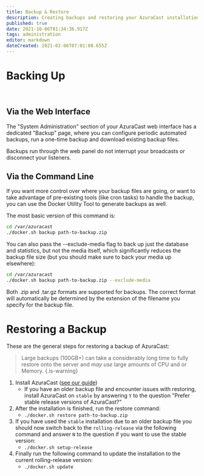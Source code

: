 ```yaml
---
title: Backup & Restore
description: Creating backups and restoring your AzuraCast installation from them
published: true
date: 2021-10-06T01:34:36.917Z
tags: administration
editor: markdown
dateCreated: 2021-02-06T07:01:08.655Z
---
```


# Backing Up

<br>

## Via the Web Interface

The "System Administration" section of your AzuraCast web interface has a dedicated "Backup" page, where you can configure periodic automated backups, run a one-time backup and download existing backup files.

Backups run through the web panel do not interrupt your broadcasts or disconnect your listeners.

## Via the Command Line

If you want more control over where your backup files are going, or want to take advantage of pre-existing tools (like cron tasks) to handle the backup, you can use the Docker Utility Tool to generate backups as well.

The most basic version of this command is:

```bash
cd /var/azuracast
./docker.sh backup path-to-backup.zip
```

You can also pass the --exclude-media flag to back up just the database and statistics, but not the media itself, which significantly reduces the backup file size (but you should make sure to back your media up elsewhere):

```bash
cd /var/azuracast
./docker.sh backup path-to-backup.zip --exclude-media
```

Both .zip and .tar.gz formats are supported for backups. The correct format will automatically be determined by the extension of the filename you specify for the backup file.

# Restoring a Backup

These are the general steps for restoring a backup of AzuraCast:

> Large backups (100GB+) can take a considerably long time to fully restore onto the server and *may use* large amounts of CPU and or Memory.
{.is-warning}


1. Install AzuraCast ([see our guide](/en/getting-started/installation))
    - If you have an older backup file and encounter issues with restoring, install AzuraCast on `stable` by answering `Y` to the question "Prefer stable release versions of AzuraCast?"
2. After the installation is finished, run the restore command:
    - `./docker.sh restore path-to-backup.zip`
3. If you have used the `stable` installation due to an older backup file you should now switch back to the `rolling-release` via the following command and answer `N` to the question if you want to use the stable version:
    - `./docker.sh setup-release`
4. Finally run the following command to update the installation to the current rolling-release version:
    - `./docker.sh update`
